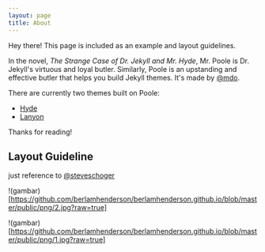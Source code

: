 ```yaml
---
layout: page
title: About
---
```


<p class="message">
  Hey there! This page is included as an example and layout guidelines. 
</p>

In the novel, *The Strange Case of Dr. Jekyll and Mr. Hyde*, Mr. Poole is Dr. Jekyll's virtuous and loyal butler. Similarly, Poole is an upstanding and effective butler that helps you build Jekyll themes. It's made by [@mdo](https://twitter.com/mdo).

There are currently two themes built on Poole:

* [Hyde](http://hyde.getpoole.com)
* [Lanyon](http://lanyon.getpoole.com)

Thanks for reading!

## Layout Guideline

just reference to [@steveschoger](https://twitter.com/steveschoger)

!(gambar)[https://github.com/berlamhenderson/berlamhenderson.github.io/blob/master/public/png/2.jpg?raw=true]

!(gambar)[https://github.com/berlamhenderson/berlamhenderson.github.io/blob/master/public/png/1.jpg?raw=true]

